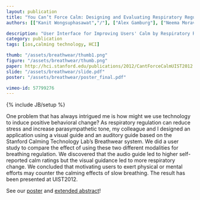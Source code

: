 ```yaml
---
layout: publication
title: "You Can’t Force Calm: Designing and Evaluating Respiratory Regulating Interfaces for Calming Technology"
authors: [["Kanit Wongsuphasawat","/"], ["Alex Gamburg"], ["Neema Moraveji", "http://moraveji.org/"]]

description: "User Interface for Improving Users' Calm by Respiratory Regulation."
category: publication
tags: [ios,calming technology, HCI]

thumb: "/assets/breathwear/thumb1.png"
figure: "/assets/breathwear/thumb.png"
paper: http://hci.stanford.edu/publications/2012/CantForceCalmUIST2012.pdf
slide: "/assets/breathwear/slide.pdf"
poster: "/assets/breathwear/poster_final.pdf"

vimeo-id: 57799276
---
```

{% include JB/setup %}

One problem that has always intrigued me is how might we use technology to induce positive behavioral change?
As respiratory regulation can reduce stress and increase parasympathetic tone, my colleague and I designed an application using a visual guide and an auditory guide based on the Stanford Calming Technology Lab’s Breathwear system.  We did a user study to compare the effect of using these two different modalities for breathing regulation.  We discovered that the audio guide led to higher self-reported calm ratings but the visual guidance led to more respiratory change.  We concluded that motivating users to exert physical or mental efforts may counter the calming effects of slow breathing.  The result has been presented at UIST2012.

See our [poster](/assets/breathwear/poster_final.pdf) and [extended abstract](http://hci.stanford.edu/publications/2012/CantForceCalmUIST2012.pdf)!

<!-- ### Abstract

Interactive systems are increasingly being used to explicitly support change in the user's psychophysiological state and behavior. One important trend in this vein is systems that support calm breathing habits. We designed and evaluated techniques to support respiratory regulation to reduce stress and increase parasympathetic tone. Our study revealed that auditory guidance was more effective than visual at creating self-reported calm. We attribute this to the users' ability to effectively map sound to respiration, thereby reducing cognitive load and mental exertion. Interestingly, we found that visual guidance led to more respiratory change  but less subjective calm. Thus, motivating users to exert physical or mental efforts may counter the calming effects of slow breathing. Designers of calming technologies must acknowledge the discrepancy between mechanical slow breathing and experiential calm in designing future systems. -->

